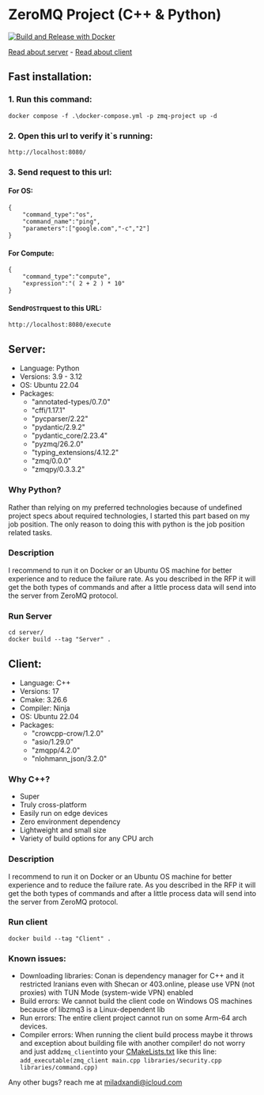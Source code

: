 # ZeroMQ Project (C++ & Python)
[![Build and Release with Docker](https://github.com/miladxandi/zmq-cpp-python/actions/workflows/cmake-single-platform.yml/badge.svg?branch=main)](https://github.com/miladxandi/zmq-cpp-python/actions/workflows/cmake-single-platform.yml)

[Read about server](#server) - [Read about client](#client)

## Fast installation:

### 1. Run this command:
```
docker compose -f .\docker-compose.yml -p zmq-project up -d
```

### 2. Open this url to verify it`s running:
```
http://localhost:8080/
```

### 3. Send request to this url:

#### For OS:
```
{
	"command_type":"os",
	"command_name":"ping",
	"parameters":["google.com","-c","2"]
}
```

#### For Compute:
```
{
    "command_type":"compute",
    "expression":"( 2 + 2 ) * 10"
}
```

#### Send`POST`rquest to this URL: 
```
http://localhost:8080/execute
```
## Server:
- Language: Python
- Versions: 3.9 - 3.12
- OS: Ubuntu 22.04
- Packages:
  - "annotated-types/0.7.0"
  - "cffi/1.17.1"
  - "pycparser/2.22"
  - "pydantic/2.9.2"
  - "pydantic_core/2.23.4"
  - "pyzmq/26.2.0"
  - "typing_extensions/4.12.2"
  - "zmq/0.0.0"
  - "zmqpy/0.3.3.2"

### Why Python?
Rather than relying on my preferred technologies because of undefined project specs about required technologies, I started this part based on my job position.
The only reason to doing this with python is the job position related tasks.

### Description
I recommend to run it on Docker or an Ubuntu OS machine for better experience and to reduce the failure rate.
As you described in the RFP it will get the both types of commands and after a little process data will send into the server from ZeroMQ protocol.

### Run Server

```
cd server/
docker build --tag "Server" .
```



## Client:
- Language: C++
- Versions: 17
- Cmake: 3.26.6
- Compiler: Ninja
- OS: Ubuntu 22.04
- Packages:
  - "crowcpp-crow/1.2.0"
  - "asio/1.29.0"
  - "zmqpp/4.2.0"
  - "nlohmann_json/3.2.0"

### Why C++?
- Super 
- Truly cross-platform
- Easily run on edge devices
- Zero environment dependency
- Lightweight and small size
- Variety of build options for any CPU arch

### Description
I recommend to run it on Docker or an Ubuntu OS machine for better experience and to reduce the failure rate.
As you described in the RFP it will get the both types of commands and after a little process data will send into the server from ZeroMQ protocol.

### Run client

```
docker build --tag "Client" .
```

### Known issues:
- Downloading libraries: Conan is dependency manager for C++ and it restricted Iranians even with Shecan or 403.online, please use VPN (not proxies) with TUN Mode (system-wide VPN) enabled
- Build errors: We cannot build the client code on Windows OS machines because of libzmq3 is a Linux-dependent lib
- Run errors: The entire client project cannot run on some Arm-64 arch devices.
- Compiler errors: When running the client build process maybe it throws and exception about building file with another compiler! do not worry and just add`zmq_client`into your [CMakeLists.txt](client%2FCMakeLists.txt) like this line:
```add_executable(zmq_client main.cpp libraries/security.cpp libraries/command.cpp)```

Any other bugs? reach me at [miladxandi@icloud.com](mailto:miladxandi@icloud.com)
